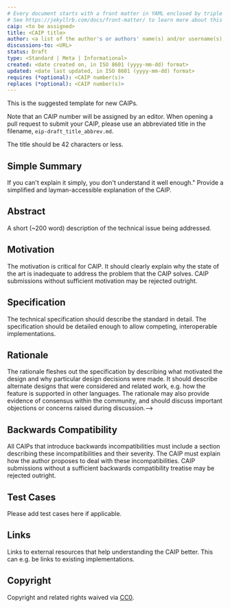 ```yaml
---
# Every document starts with a front matter in YAML enclosed by triple dashes.
# See https://jekyllrb.com/docs/front-matter/ to learn more about this concept.
caip: <to be assigned>
title: <CAIP title>
author: <a list of the author's or authors' name(s) and/or username(s), or name(s) and email(s), e.g. (use with the parentheses or triangular brackets): FirstName LastName (@GitHubUsername), FirstName LastName <foo@bar.com>, FirstName (@GitHubUsername) and GitHubUsername (@GitHubUsername)>
discussions-to: <URL>
status: Draft
type: <Standard | Meta | Informational>
created: <date created on, in ISO 8601 (yyyy-mm-dd) format>
updated: <date last updated, in ISO 8601 (yyyy-mm-dd) format>
requires (*optional): <CAIP number(s)>
replaces (*optional): <CAIP number(s)>
---
```


<!--You can leave these HTML comments in your merged EIP and delete the visible duplicate text guides, they will not appear and may be helpful to refer to if you edit it again. This is the suggested template for new EIPs. Note that an EIP number will be assigned by an editor. When opening a pull request to submit your EIP, please use an abbreviated title in the filename, `eip-draft_title_abbrev.md`. The title should be 44 characters or less.-->
This is the suggested template for new CAIPs.

Note that an CAIP number will be assigned by an editor. When opening a pull request to submit your CAIP, please use an abbreviated title in the filename, `eip-draft_title_abbrev.md`.

The title should be 42 characters or less.

## Simple Summary
<!--"If you can't explain it simply, you don't understand it well enough." Provide a simplified and layman-accessible explanation of the CAIP.-->
If you can't explain it simply, you don't understand it well enough." Provide a simplified and layman-accessible explanation of the CAIP.

## Abstract
<!--A short (~200 word) description of the technical issue being addressed.-->
A short (~200 word) description of the technical issue being addressed.

## Motivation
<!--The motivation is critical for CAIP. It should clearly explain why the state of the art is inadequate to address the problem that the CAIP solves. CAIP submissions without sufficient motivation may be rejected outright.-->
The motivation is critical for CAIP. It should clearly explain why the state of the art is inadequate to address the problem that the CAIP solves. CAIP submissions without sufficient motivation may be rejected outright.

## Specification
<!--The technical specification should describe the standard in detail. The specification should be detailed enough to allow competing, interoperable implementations. -->
The technical specification should describe the standard in detail. The specification should be detailed enough to allow competing, interoperable implementations.

## Rationale
<!--The rationale fleshes out the specification by describing what motivated the design and why particular design decisions were made. It should describe alternate designs that were considered and related work, e.g. how the feature is supported in other languages. The rationale may also provide evidence of consensus within the community, and should discuss important objections or concerns raised during discussion.-->
The rationale fleshes out the specification by describing what motivated the design and why particular design decisions were made. It should describe alternate designs that were considered and related work, e.g. how the feature is supported in other languages. The rationale may also provide evidence of consensus within the community, and should discuss important objections or concerns raised during discussion.-->

## Backwards Compatibility
<!--All CAIPs that introduce backwards incompatibilities must include a section describing these incompatibilities and their severity. The CAIP must explain how the author proposes to deal with these incompatibilities. CAIP submissions without a sufficient backwards compatibility treatise may be rejected outright.-->
All CAIPs that introduce backwards incompatibilities must include a section describing these incompatibilities and their severity. The CAIP must explain how the author proposes to deal with these incompatibilities. CAIP submissions without a sufficient backwards compatibility treatise may be rejected outright.

## Test Cases
<!--Please add test cases here if applicable.-->
Please add test cases here if applicable.

## Links
<!--Links to external resources that help understanding the CAIP better. This can e.g. be links to existing implementations.-->
Links to external resources that help understanding the CAIP better. This can e.g. be links to existing implementations.

## Copyright
Copyright and related rights waived via [CC0](https://creativecommons.org/publicdomain/zero/1.0/).
